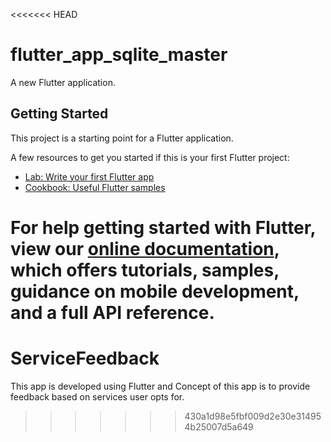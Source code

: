 <<<<<<< HEAD
# flutter_app_sqlite_master

A new Flutter application.

## Getting Started

This project is a starting point for a Flutter application.

A few resources to get you started if this is your first Flutter project:

- [Lab: Write your first Flutter app](https://flutter.io/docs/get-started/codelab)
- [Cookbook: Useful Flutter samples](https://flutter.io/docs/cookbook)

For help getting started with Flutter, view our 
[online documentation](https://flutter.io/docs), which offers tutorials, 
samples, guidance on mobile development, and a full API reference.
=======
# ServiceFeedback
This app is developed using Flutter and Concept of this app is to provide feedback based on services user opts for.
>>>>>>> 430a1d98e5fbf009d2e30e314954b25007d5a649
